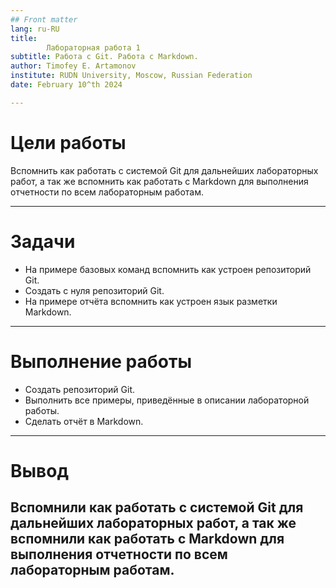 ```yaml
---
## Front matter
lang: ru-RU
title: 
        Лабораторная работа 1
subtitle: Работа с Git. Работа с Markdown.
author: Timofey E. Artamonov
institute: RUDN University, Moscow, Russian Federation
date: February 10^th 2024

---
```


# Цели работы

Вспомнить как работать с системой Git для дальнейших лабораторных работ, а так же вспомнить как работать с Markdown для выполнения отчетности по всем лабораторным работам.

---

# Задачи

* На примере базовых команд вспомнить как устроен репозиторий Git.
* Создать с нуля репозиторий Git.
* На примере отчёта вспомнить как устроен язык разметки Markdown.

---

# Выполнение работы

* Создать репозиторий Git.
* Выполнить все примеры, приведённые в описании лабораторной работы.
* Сделать отчёт в Markdown.
---

# Вывод

Вспомнили как работать с системой Git для дальнейших лабораторных работ, а так же вспомнили как работать с Markdown для выполнения отчетности по всем лабораторным работам.
---
